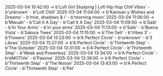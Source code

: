 2025-03-04 10:42:00 -> b'Lofi Girl Studying | Lofi Hip Hop Chill Vibes' - b'unknown' - b'Lofi Chill'
2025-03-04 11:04:00 -> b'Kanisan y Wishes and Dreams' - b'mist, shadows & i' - b'morning moon'
2025-03-04 11:06:00 -> b'Mwuah' - b'Call It A Day' - b'Call It A Day'
2025-03-04 11:09:00 -> b'Saib' - b'In Your Arms' - b'in your arms'
2025-03-04 11:13:00 -> b'Saib' - b'Buena Vista' - b'Sakura Trees'
2025-03-04 11:15:00 -> b'The Deli' - b'Vibes 3' - b'Flowers'
2025-03-04 13:23:00 -> b'A Perfect Circle' - b'unknown' - b'3 Libras'
2025-03-04 13:27:00 -> b'A Perfect Circle' - b'Thirteenth Step' - b'The Outsider'
2025-03-04 13:31:00 -> b'A Perfect Circle' - b'Thirteenth Step' - b'Weak and Powerless'
2025-03-04 13:34:00 -> b'A Perfect Circle' - b'eMOTIVe' - b'Passive'
2025-03-04 13:38:00 -> b'A Perfect Circle' - b'Thirteenth Step' - b'The Noose'
2025-03-04 13:43:00 -> b'A Perfect Circle' - b'Thirteenth Step' - b'Pet'
